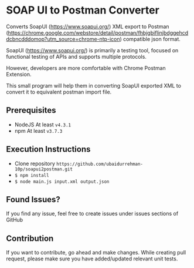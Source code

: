 # SOAP UI to Postman Converter

Converts SoapUI (https://www.soapui.org/) XML export to Postman (https://chrome.google.com/webstore/detail/postman/fhbjgbiflinjbdggehcddcbncdddomop?utm_source=chrome-ntp-icon) compatible json format.

SoapUI (https://www.soapui.org/) is primarily a testing tool, focused on functional testing of APIs and supports multiple protocols.

However, developers are more comfortable with Chrome Postman Extension.

This small program will help them in converting SoapUI exported XML to convert it to equivalent postman import file.

## Prerequisites

- NodeJS At least `v4.3.1`
- npm At least `v3.7.3`

## Execution Instructions

- Clone repository `https://github.com/ubaidurrehman-10p/soapui2postman.git`
- `$ npm install`
- `$ node main.js input.xml output.json`

## Found Issues?

If you find any issue, feel free to create issues under issues sections of GitHub

## Contribution
If you want to contribute, go ahead and make changes. While creating pull request, please make sure you have added/updated relevant unit tests.
